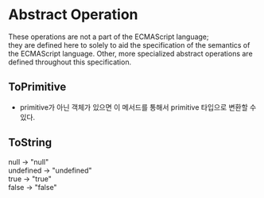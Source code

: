 # Abstract Operation

These operations are not a part of the ECMAScript language;  
they are defined here to solely to aid the specification of the semantics of the ECMAScript language. Other, more specialized abstract operations are defined throughout this specification.

## ToPrimitive

- primitive가 아닌 객체가 있으면 이 메서드를 통해서 primitive 타입으로 변환할 수 있다.

## ToString

null -> "null"  
undefined -> "undefined"  
true -> "true"  
false -> "false"
